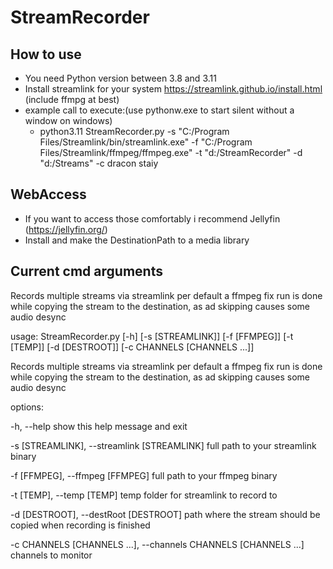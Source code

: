 # StreamRecorder

## How to use
- You need Python version between 3.8 and 3.11 
- Install streamlink for your system https://streamlink.github.io/install.html (include ffmpg at best)
- example call to execute:(use pythonw.exe to start silent without a window on windows)
  - python3.11 StreamRecorder.py -s "C:/Program Files/Streamlink/bin/streamlink.exe" -f "C:/Program Files/Streamlink/ffmpeg/ffmpeg.exe" -t "d:/StreamRecorder" -d "d:/Streams" -c dracon staiy 

## WebAccess
- If you want to access those comfortably i recommend Jellyfin (https://jellyfin.org/)
- Install and make the DestinationPath to a media library

## Current cmd arguments
Records multiple streams via streamlink per default a ffmpeg fix run is done while copying the stream to the destination, as ad skipping causes some audio desync

usage: StreamRecorder.py [-h] [-s [STREAMLINK]] [-f [FFMPEG]] [-t [TEMP]] [-d [DESTROOT]] [-c CHANNELS [CHANNELS ...]]

Records multiple streams via streamlink per default a ffmpeg fix run is done while copying the stream to the destination, as ad skipping causes some audio desync

options:

  -h, --help            show this help message and exit
  
  -s [STREAMLINK], --streamlink [STREAMLINK]
                        full path to your streamlink binary
						
  -f [FFMPEG], --ffmpeg [FFMPEG]
                        full path to your ffmpeg binary
						
  -t [TEMP], --temp [TEMP]
                        temp folder for streamlink to record to
						
  -d [DESTROOT], --destRoot [DESTROOT]
                        path where the stream should be copied when recording is finished
						
  -c CHANNELS [CHANNELS ...], --channels CHANNELS [CHANNELS ...]
                        channels to monitor
